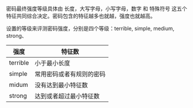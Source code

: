 密码最终强度等级具体由 长度，大写字母，小写字母，数字 和 特殊符号 这五个特征共同综合决定。密码包含的特征越多也就越，强度也就越高。

设置的等级来评测密码强度，分别是四个等级：terrible, simple, medium, strong、

| 强度| 特征数|
| ------ | ------ |
|terrible| 小于最小长度
|simple  |常用密码或者有规则的密码|
|midum | 没有达到最小特征数|
|strong|达到或者超过最小特征数|


